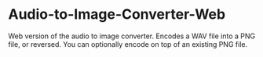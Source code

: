 # Audio-to-Image-Converter-Web
Web version of the audio to image converter. Encodes a WAV file into a PNG file, or reversed. You can optionally encode on top of an existing PNG file.
